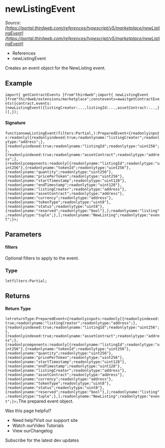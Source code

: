 # newListingEvent

*Source: [https://portal.thirdweb.com/references/typescript/v5/marketplace/newListingEvent](https://portal.thirdweb.com/references/typescript/v5/marketplace/newListingEvent)*

* References
* newListingEvent

Creates an event object for the NewListing event.

## Example

`import{ getContractEvents }from"thirdweb";import{ newListingEvent }from"thirdweb/extensions/marketplace";constevents=awaitgetContractEvents({contract,events: [newListingEvent({listingCreator:...,listingId:...,assetContract:...,})],});`
#### Signature

`functionnewListingEvent(filters:Partial,):PreparedEvent<{readonlyinputs:readonly[{readonlyindexed:true;readonlyname:"listingCreator";readonlytype:"address";},{readonlyindexed:true;readonlyname:"listingId";readonlytype:"uint256";},{readonlyindexed:true;readonlyname:"assetContract";readonlytype:"address";},{readonlycomponents:readonly[{readonlyname:"listingId";readonlytype:"uint256"},{readonlyname:"tokenId";readonlytype:"uint256"},{readonlyname:"quantity";readonlytype:"uint256"},{readonlyname:"pricePerToken";readonlytype:"uint256"},{readonlyname:"startTimestamp";readonlytype:"uint128"},{readonlyname:"endTimestamp";readonlytype:"uint128"},{readonlyname:"listingCreator";readonlytype:"address"},{readonlyname:"assetContract";readonlytype:"address"},{readonlyname:"currency";readonlytype:"address"},{readonlyname:"tokenType";readonlytype:"uint8"},{readonlyname:"status";readonlytype:"uint8"},{readonlyname:"reserved";readonlytype:"bool"},];readonlyname:"listing";readonlytype:"tuple";},];readonlyname:"NewListing";readonlytype:"event";}>;`
## Parameters

#### filters

Optional filters to apply to the event.

### Type

`letfilters:Partial;`
## Returns

#### Return Type

`letreturnType:PreparedEvent<{readonlyinputs:readonly[{readonlyindexed:true;readonlyname:"listingCreator";readonlytype:"address";},{readonlyindexed:true;readonlyname:"listingId";readonlytype:"uint256";},{readonlyindexed:true;readonlyname:"assetContract";readonlytype:"address";},{readonlycomponents:readonly[{readonlyname:"listingId";readonlytype:"uint256"},{readonlyname:"tokenId";readonlytype:"uint256"},{readonlyname:"quantity";readonlytype:"uint256"},{readonlyname:"pricePerToken";readonlytype:"uint256"},{readonlyname:"startTimestamp";readonlytype:"uint128"},{readonlyname:"endTimestamp";readonlytype:"uint128"},{readonlyname:"listingCreator";readonlytype:"address"},{readonlyname:"assetContract";readonlytype:"address"},{readonlyname:"currency";readonlytype:"address"},{readonlyname:"tokenType";readonlytype:"uint8"},{readonlyname:"status";readonlytype:"uint8"},{readonlyname:"reserved";readonlytype:"bool"},];readonlyname:"listing";readonlytype:"tuple";},];readonlyname:"NewListing";readonlytype:"event";}>;`The prepared event object.

Was this page helpful?

* Need help?Visit our support site
* Watch ourVideo Tutorials
* View ourChangelog

Subscribe for the latest dev updates

